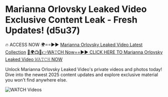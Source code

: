 # Marianna Orlovsky Leaked Video Exclusive Content Leak - Fresh Updates! (d5u37)

🔥 ACCESS NOW 🌍==►► <a href="https://tinyurl.com/3fjeunct" rel="nofollow">Marianna Orlovsky Leaked Video Latest Collection</a></h3>
[🔴🌍📺📱👉WA𝚃CH Now==►► CLICK HERE TO Marianna Orlovsky Leaked Video 𝚆𝙰𝚃𝙲𝙷 NOW](https://tinyurl.com/3fjeunct)

Unlock Marianna Orlovsky Leaked Video's private videos and photos today! Dive into the newest 2025 content updates and explore exclusive material you won’t find anywhere else.


<a href="https://tinyurl.com/3fjeunct" rel="nofollow" data-target="animated-image.originalLink"><img src="https://camo.githubusercontent.com/8a4f000d20f83aca3bf7ec5f350d767afa0574a8a352519fd8cfa583a6f93a33/68747470733a2f2f692e696d6775722e636f6d2f644a486b345a712e676966" alt="WATCH Videos" data-canonical-src="https://i.imgur.com/dJHk4Zq.gif" style="max-width: 100%; display: inline-block;" data-target="animated-image.originalImage"></a>
